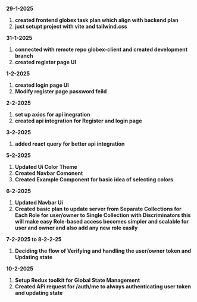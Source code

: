 **29-1-2025**

1. **created frontend globex task plan which align with backend plan**
2. **just setupt project with vite and tailwind.css**

**31-1-2025**

1. **connected with remote repo globex-client and created development branch**
2. **created register page UI**

**1-2-2025**

1. **created login page UI**
2. **Modify register page password feild**

**2-2-2025**

1. **set up axios for api inegration**
2. **created api integration for Register and login page**

**3-2-2025**

1. **added react query for better api integration**

**5-2-2025**

1. **Updated Ui Color Theme**
2. **Created Navbar Comonent**
3. **Created Example Component for basic idea of selecting colors**

**6-2-2025**

1. **Updated Navbar Ui**
2. **Created basic plan to update server from Separate Collections for Each Role for user/owner to Single Collection with Discriminators this will make easy Role-based access becomes simpler and scalable for user and owner and also add any new role easily**

**7-2-2025 to 8-2-2-25**

1. **Deciding the flow of Verifying and handling the user/owner token and Updating state**

**10-2-2025**

1. **Setup Redux toolkit for Global State Management**
2. **Created APi request for /auth/me to always authenticating user token and updating state**

